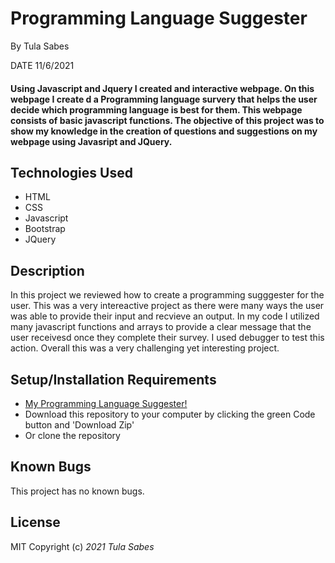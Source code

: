 # Programming Language Suggester 

 By Tula Sabes 

 DATE 11/6/2021

#### Using Javascript and Jquery I created and interactive webpage. On this webpage I create d a Programming language survery that helps the user decide which programming language is best for them. This webpage consists of basic javascript functions. The objective of this project was to show my knowledge in the creation of questions and suggestions on my webpage using Javasript and JQuery. 

## Technologies Used

* HTML
* CSS
* Javascript 
* Bootstrap 
* JQuery 

## Description

In this project we reviewed how to create a programming sugggester for the user. This was a very intereactive project as there were many ways the user was able to provide their input and recvieve an output. In my code I utilized many javascript functions and arrays to provide a clear message that the user receivesd once they complete their survey. I used debugger to test this action. Overall this was a very challenging yet interesting project. 


## Setup/Installation Requirements

* [My Programming Language Suggester! ](tulasabes.github.io/index)
* Download this repository to your computer by clicking the green Code button and 'Download Zip'
* Or clone the repository

## Known Bugs

This project has no known bugs. 

## License
MIT 
Copyright (c) _2021_ _Tula Sabes_